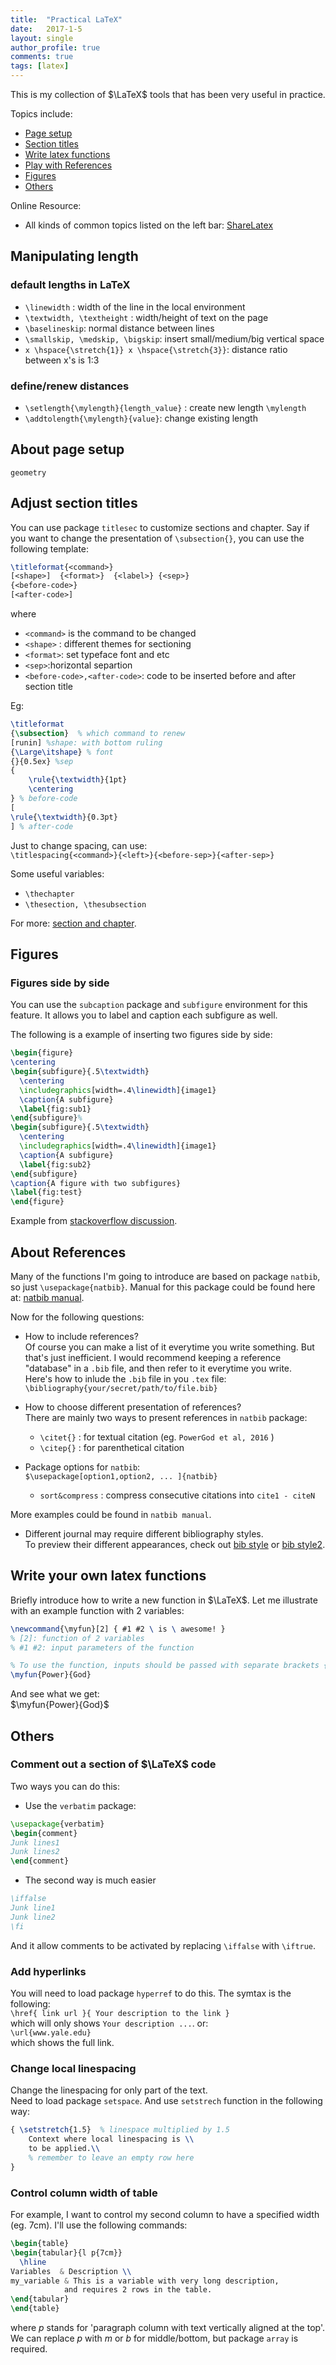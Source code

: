 ```yaml
---
title:  "Practical LaTeX"
date:   2017-1-5
layout: single
author_profile: true
comments: true
tags: [latex]
---
```



This is my collection of $\LaTeX$
tools that has been very useful in practice.

Topics include:   

- [Page setup](#page)
- [Section titles](#sections)
- [Write latex functions](#latex_fun)  
- [Play with References](#refs) 
- [Figures](#figs)
- [Others](#others)


Online Resource:

- All kinds of common topics listed on the left bar: [ShareLatex](https://cn.sharelatex.com/learn/Main_Page)

## Manipulating length

### default lengths in LaTeX

- `\linewidth` : width of the line in the local environment
- `\textwidth, \textheight` : width/height of text on the page
- `\baselineskip`: normal distance between lines 
- `\smallskip, \medskip, \bigskip`: insert small/medium/big vertical space
- `x \hspace{\stretch{1}} x \hspace{\stretch{3}}`: distance ratio between x's is 1:3

### define/renew distances

- `\setlength{\mylength}{length_value}` : create new length `\mylength`
- `\addtolength{\mylength}{value}`: change existing length

## <a name="page"></a> About page setup
`geometry`

## <a name="sections"></a> Adjust section titles
You can use package `titlesec` to customize sections and chapter. Say if you want to change the presentation of `\subsection{}`, you can use the following template:

```latex
\titleformat{<command>}
[<shape>]  {<format>}  {<label>} {<sep>}
{<before-code>}
[<after-code>]
```

where 

- `<command>` is the command to be changed   
- `<shape>` : different themes for sectioning  
- `<format>`: set typeface font and etc  
- `<sep>`:horizontal separtion  
- `<before-code>,<after-code>`: code to be inserted before and after section title

Eg: 

```latex
\titleformat
{\subsection}  % which command to renew
[runin] %shape: with bottom ruling
{\Large\itshape} % font
{}{0.5ex} %sep
{
    \rule{\textwidth}{1pt}
    \centering
} % before-code
[
\rule{\textwidth}{0.3pt}
] % after-code
```

Just to change spacing, can use:   
`\titlespacing{<command>}{<left>}{<before-sep>}{<after-sep>}`

Some useful variables:

- `\thechapter`
- `\thesection, \thesubsection`

For more: [section and chapter](https://cn.sharelatex.com/learn/Sections_and_chapters#/Document_Sectioning).

## <a name="figs"></a>Figures

### Figures side by side

You can use the `subcaption` package and `subfigure` environment for this feature. It allows you to label and caption each subfigure as well.

The following is a example of inserting two figures side by side:

```latex
\begin{figure}
\centering
\begin{subfigure}{.5\textwidth}
  \centering
  \includegraphics[width=.4\linewidth]{image1}
  \caption{A subfigure}
  \label{fig:sub1}
\end{subfigure}%
\begin{subfigure}{.5\textwidth}
  \centering
  \includegraphics[width=.4\linewidth]{image1}
  \caption{A subfigure}
  \label{fig:sub2}
\end{subfigure}
\caption{A figure with two subfigures}
\label{fig:test}
\end{figure}
```

Example from [stackoverflow discussion](http://tex.stackexchange.com/questions/37581/latex-figures-side-by-side).


## <a name="refs"></a>About References
Many of the functions I'm going to introduce are based on package `natbib`, so just `\usepackage{natbib}`. Manual for this package could be found here at: [natbib manual](http://ctan.mackichan.com/macros/latex/contrib/natbib/natnotes.pdf). 

Now for the following questions:

- How to include references?   
	Of course you can make a list of it everytime you write something. But that's just inefficient. I would recommend keeping a reference "database" in a `.bib` file, and then refer to it everytime you write.   
	Here's how to inlude the `.bib` file in you `.tex` file:   
  `\bibliography{your/secret/path/to/file.bib}`

- How to choose different presentation of references?   
There are mainly two ways to present references in `natbib` package:
	- `\citet{}` : for textual citation (eg. `PowerGod et al, 2016` )
	- `\citep{}` : for parenthetical citation 


- Package options for `natbib`:    
`$\usepackage[option1,option2, ... ]{natbib} `
	- `sort&compress` : compress consecutive citations into `cite1 - citeN`


More examples could be found in `natbib manual`.

- Different journal may require different bibliography styles.   
To preview their different appearances, check out [bib style](http://www.reed.edu/cis/help/LaTeX/bibtexstyles.html) or [bib style2](http://www.cs.stir.ac.uk/~kjt/software/latex/showbst.html).


## <a name="latex_fun"></a> Write your own latex functions


Briefly introduce how to write a new function in $\LaTeX$. Let me illustrate with an example function with 2 variables:

```latex
\newcommand{\myfun}[2] { #1 #2 \ is \ awesome! }
% [2]: function of 2 variables
% #1 #2: input parameters of the function

% To use the function, inputs should be passed with separate brackets {}
\myfun{Power}{God}
```

And see what we get:   
$\newcommand{\myfun}[2] { #1 #2 \ is \ awesome! }$
$\myfun{Power}{God}$




## <a name="others"></a> Others
### Comment out a section of $\LaTeX$ code
Two ways you can do this:

- Use the `verbatim` package:

```latex
\usepackage{verbatim}   
\begin{comment}
Junk lines1
Junk lines2
\end{comment}
```

- The second way is much easier

```latex
\iffalse
Junk line1
Junk line2
\fi
```
  And it allow comments to be activated by replacing `\iffalse` with `\iftrue`.

### Add hyperlinks
You will need to load package `hyperref` to do this. The symtax is the following:	
`\href{ link url }{ Your description to the link }`   
which will only shows `Your description ...`. or:   
`\url{www.yale.edu}`   
which shows the full link.

### Change local linespacing
Change the linespacing for only part of the text.    
Need to load package `setspace`. And use `setstrech` function in the following way:

```latex
{ \setstretch{1.5}  % linespace multiplied by 1.5
	Context where local linespacing is \\
	to be applied.\\
	% remember to leave an empty row here
}
```

### Control column width of table

For example, I want to control my second column to have a specified width (eg. 7cm). I'll use the following commands:

```latex
\begin{table}
\begin{tabular}{l p{7cm}}
  \hline
Variables  & Description \\ 
my_variable & This is a variable with very long description, 
            and requires 2 rows in the table.
\end{tabular}
\end{table}
```

where $p$ stands for 'paragraph column with text vertically aligned at the top'. We can replace $p$ with $m$ or $b$ for middle/bottom, but package `array` is required. 